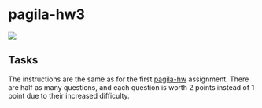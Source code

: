 # pagila-hw3
[![](https://github.com/ifreer23/pagila-hw3/workflows/tests/badge.svg)](https://github.com/ifreer23/pagila-hw3/actions?query=workflow%3Atests)

## Tasks

The instructions are the same as for the first [pagila-hw](https://github.com/mikeizbicki/pagila-hw) assignment.
There are half as many questions, and each question is worth 2 points instead of 1 point due to their increased difficulty.
